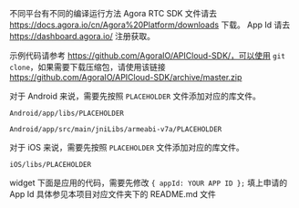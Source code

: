 不同平台有不同的编译运行方法
Agora RTC SDK 文件请去 https://docs.agora.io/cn/Agora%20Platform/downloads 下载。
App Id 请去 https://dashboard.agora.io/ 注册获取。

示例代码请参考 https://github.com/AgoraIO/APICloud-SDK/，可以使用 `git clone`，如果需要下载压缩包，请使用该链接 https://github.com/AgoraIO/APICloud-SDK/archive/master.zip

对于 Android 来说，需要先按照 `PLACEHOLDER` 文件添加对应的库文件。

`Android/app/libs/PLACEHOLDER`

`Android/app/src/main/jniLibs/armeabi-v7a/PLACEHOLDER`

对于 iOS 来说，需要先按照 `PLACEHOLDER` 文件添加对应的库文件。

`iOS/libs/PLACEHOLDER`

widget 下面是应用的代码，需要先修改 `{ appId: YOUR APP ID };` 填上申请的 App Id
具体参见本项目对应文件夹下的 README.md 文件

